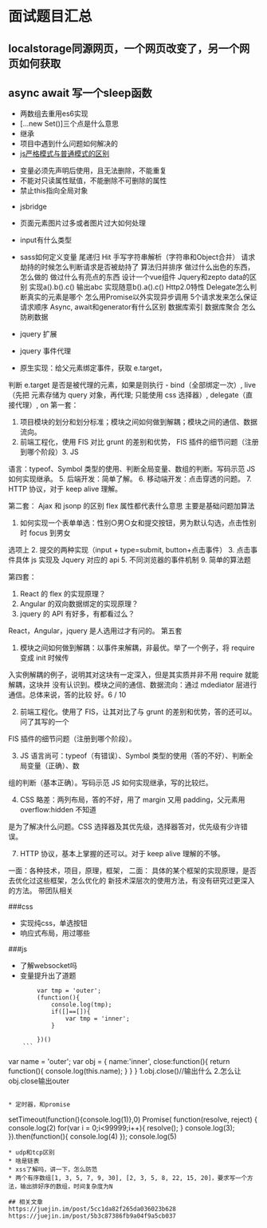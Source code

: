 # 面试题目汇总

## localstorage同源网页，一个网页改变了，另一个网页如何获取
## async await 写一个sleep函数
*  两数组去重用es6实现
*  [...new Set()]三个点是什么意思
*  继承
*  项目中遇到什么问题如何解决的
*  [js严格模式与普通模式的区别](https://www.jianshu.com/p/39e295f4526d)
  - 变量必须先声明后使用，且无法删除，不能重复
  - 不能对只读属性赋值，不能删除不可删除的属性
  - 禁止this指向全局对象
*  jsbridge
*  页面元素图片过多或者图片过大如何处理
* input有什么类型
* sass如何定义变量
尾递归
Hit
手写字符串解析（字符串和Object合并）
请求劫持的时候怎么判断请求是否被劫持了
算法归并排序
做过什么出色的东西，怎么做的
做过什么有亮点的东西
设计一个vue组件
Jquery和zepto data的区别
实现a().b().c() 输出abc
实现随意b().a().c()
Http2.0特性
Delegate怎么判断真实的元素是哪个
怎么用Promise以外实现异步调用
5个请求发来怎么保证请求顺序
Async, await和generator有什么区别
数据库索引
数据库聚合
怎么防刷数据

* jquery 扩展
* jquery 事件代理
* 原生实现：给父元素绑定事件，获取 e.target， 

判断 e.target 是否是被代理的元素，如果是则执行 - bind（全部绑定一次）, live（先把 
元素存储为 query 对象，再代理; 只能使用 css 选择器）, delegate（直接代理）, on 
第一套： 

1. 项目模块的划分和划分标准；模块之间如何做到解耦；模块之间的通信、数据流向。 
2. 前端工程化，使用 FIS 对比 grunt 的差别和优势， FIS 插件的细节问题（注册到哪个阶段）3. JS 

语言：typeof、Symbol 类型的使用、判断全局变量、数组的判断。写码示范 JS 如何实现继承。 
5. 后端开发：简单了解。 
6. 移动端开发：点击穿透的问题。 
7. HTTP 协议，对于 keep alive 理解。 

第二套： 
Ajax 和 jsonp 的区别 
flex 属性都代表什么意思
主要是基础问题加算法 

1. 如何实现一个表单单选：性别○男○女和提交按钮，男为默认勾选，点击性别时 focus 到男女 

选项上 
2. 提交的两种实现（input + type=submit, button+点击事件） 
3. 点击事件具体 js 实现及 Jquery 对应的 api 
5. 不同浏览器的事件机制 
9. 简单的算法题 

第四套： 

1. React 的 flex 的实现原理？ 
2. Angular 的双向数据绑定的实现原理？ 
3. jquery 的 API 有好多，有都看过么？ 

React，Angular，jquery 是人选用过才有问的。 
第五套 

1. 模块之间如何做到解耦：以事件来解耦，非最优。举了一个例子，将 require 变成 init 时候传 

入实例解耦的例子，说明其对这块有一定深入，但是其实质并非不用 require 就能解耦，这块并 
没有认识到。模块之间的通信、数据流向：通过 mdediator 层进行通信。总体来说，答的比较 
好。6 / 10 

2. 前端工程化。使用了 FIS，让其对比了与 grunt 的差别和优势，答的还可以。问了其写的一个 

FIS 插件的细节问题（注册到哪个阶段）。 

3. JS 语言尚可：typeof（有错误）、Symbol 类型的使用（答的不好）、判断全局变量（正确）、数 

组的判断（基本正确）。写码示范 JS 如何实现继承，写的比较烂。 

4. CSS 略差：两列布局，答的不好，用了 margin 又用 padding，父元素用 overflow:hidden 不知道 

是为了解决什么问题。CSS 选择器及其优先级，选择器答对，优先级有少许错误。 

7. HTTP 协议，基本上掌握的还可以。对于 keep alive 理解的不够。 

一面：各种技术，项目，原理，框架， 
二面： 
具体的某个框架的实现原理，是否去优化过这些框架，怎么优化的 
新技术深层次的使用方法，有没有研究过更深入的方法。 
带团队相关

###css

* 实现纯css，单选按钮
* 响应式布局，用过哪些

###js

* 了解websocket吗
* 变量提升出了道题

	

``` 
		var tmp = 'outer';
		(function(){
			console.log(tmp);
			if([]==[]){
				var tmp = 'inner';
			}

		})()
	```

``` 
var name = 'outer';
var obj = {
	name:'inner',
	close:function(){
		return function(){
			console.log(this.name);
		}
	}
}
1.obj.close()//输出什么
2.怎么让obj.close输出outer
```

* 定时器，和promise

``` 
setTimeout(function(){console.log(1)},0)
Promise( function(resolve, reject) {
	console.log(2)
	for(var i = 0;i<99999;i++){
		resolve();
	}
	console.log(3);
}).then(function(){
	console.log(4)
});
console.log(5)
```
* udp和tcp区别
* 啥是链表
* xss了解吗，讲一下，怎么防范
* 两个有序数组[1, 3, 5, 7, 9, 30], [2, 3, 5, 8, 22, 15, 20]，要求写一个方法，输出排好序的数组，时间复杂度为N

## 相关文章
https://juejin.im/post/5cc1da82f265da036023b628
https://juejin.im/post/5b3c87386fb9a04f9a5cb037
